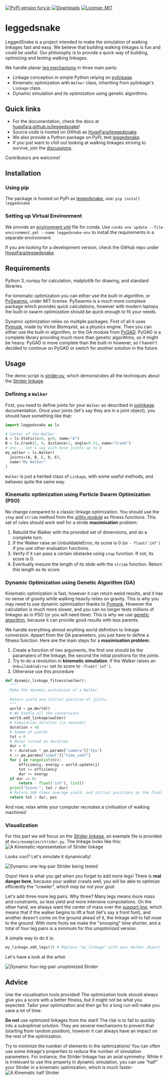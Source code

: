 [![PyPI version fury.io](https://badge.fury.io/py/leggedsnake.svg)](https://pypi.python.org/pypi/leggedsnake/)
[![Downloads](https://static.pepy.tech/personalized-badge/leggedsnake?period=total&units=international_system&left_color=grey&right_color=green&left_text=Downloads/week)](https://pepy.tech/project/leggedsnake)
[![License: MIT](https://img.shields.io/badge/license-MIT-blue.svg )](https://raw.githubusercontent.com/HugoFara/leggedsnake/master/LICENSE.rst)
# leggedsnake
LeggedSnake is a project intended to make the simulation of walking linkages fast and easy. We believe that building walking linkages is fun and could be useful. Our philosophy is to provide a quick way of building, optimizing and testing walking linkages.

We handle planar [leg mechanisms](https://en.wikipedia.org/wiki/Leg_mechanism) in three main parts:
* Linkage conception in simple Python relying on [pylinkage](https://github.com/HugoFara/pylinkage).
* Kinematic optimization with ``Walker`` class, inheriting from pylinkage's ``Linkage`` class.
* Dynamic simulation and its optimization using genetic algorithms.

## Quick links
* For the documentation, check the docs at [hugofara.github.io/leggedsnake](https://hugofara.github.io/leggedsnake/)!
* Source code is hosted on GitHub as [HugoFara/leggedsnake](https://github.com/HugoFara/leggedsnake)
* We also provide a Python package on PyPi, test [leggedsnake](https://pypi.org/project/leggedsnake/).
* If you just want to chill out looking at walking linkages striving to survive, join the [discussions](https://github.com/HugoFara/leggedsnake/discussions).

Contributors are welcome!

## Installation
### Using pip
The package is hosted on PyPi as [leggedsnake](https://pypi.org/project/leggedsnake/), use:
``pip install leggedsnake``

### Setting up Virtual Environment
We provide an [environment.yml](https://github.com/HugoFara/leggedsnake/blob/master/environment.yml) file for conda. Use ``conda env update --file environment.yml --name leggedsnake-env`` to install the requirements in a separate environment. 

If you are looking for a development version, check the GitHub repo under [HugoFara/leggedsnake](https://github.com/HugoFara/leggedsnake). 

## Requirements

Python 3, numpy for calculation, matplotlib for drawing, and standard libraries. 

For kinematic optimization you can either use the built-in algorithm, or [PySwarms](https://pyswarms.readthedocs.io/en/latest/), under MIT license. PySwarms is a much more complexe package which provides quick calculations, however with modern laptops the built-in swarm optimization should be quick enough to fit your needs.

Dynamic optimization relies on multiple packages. First of all it uses [Pymunk](http://www.pymunk.org/en/latest/index.html), made by Victor Blomqvist, as a physics engine. Then you can either use the built-in algorithm, or the GA module from [PyGAD](https://pygad.readthedocs.io/en/latest/). PyGAD is a complete library providing much more than genetic algorithms, so it might be heavy. PyGAD is more complete than the built-in however, so I haven't decided to continue on PyGAD or switch for another solution in the future.

## Usage

The demo script is [strider.py](https://github.com/HugoFara/leggedsnake/blob/master/docs/examples/strider.py), which demonstrates all the techniques about the [Strider linkage](https://www.diywalkers.com/strider-linkage-plans.html).

### Defining a ``Walker``
First, you need to define joints for your ``Walker`` as described in [pylinkage](https://github.com/HugoFara/pylinkage) documentation. Once your joints (let's say they are in a joint object), you should have something like that:
```python
import leggedsnake as ls

# Center of the Walker
A = ls.Static(x=0, y=0, name="A")
B = ls.Crank(1, 0, distance=1, angle=0.31, name="Crank")
# etc... let's say with have joints up to E
my_walker = ls.Walker(
  joints=(A, B, C, D, E),
  name="My Walker"
)
```

``Walker`` is just a herited class of ``Linkage``, with some useful methods, and behaves quite the same way.

### Kinematic optimization using Particle Swarm Optimization (PSO)
No change compared to a classic linkage optimization. You should use the ``step`` and ``stride`` method from the [utility module](https://github.com/HugoFara/leggedsnake/blob/master/leggedsnake/utility.py) as fitness functions. 
This set of rules should work well for a stride **maximisation** problem:
1. Rebuild the Walker with the provided set of dimensions, and do a complete turn.
1. If the Walker raise an UnbuildableError, its score is 0 (or ``- float('inf')`` if you use other evaluation functions.
1. Verify if it can pass a certain obstacke using ``step`` function. If not, its score is 0.
1. Eventually mesure the length of its stide with the ``stride`` function. Return this length as its score.

### Dynamic Optimization using Genetic Algorithm (GA)
Kinematic optimization is fast, however it can return weird results, and it has no sense of gravity while walking heavily relies on gravity. This is why you may need to use dynamic optimization thanks to [Pymunk](http://www.pymunk.org/en/latest/index.html). However the calculation is much more slower, and you can no longer tests millions of linkages as in PSO (or you will need time). This is why we use [genetic algorithm](https://en.wikipedia.org/wiki/Genetic_algorithm), because it can provide good results with less parents.

We handle everything almost evything world definition to linkage conversion. Appart from the GA parameters, you just have to define a fitness function. Here are the main steps for a **maximisation problem**:
1. Create a function of two arguments, the first one should be the paramaters of the linkage, the second the initial positions for the joints.
1. Try to do a revolution in **kinematic simulation**. If the Walker raises an ``UnbuildableError`` set its score to ``-float('inf')``.
1. Otherwise use this procedure 

```python
def dynamic_linkage_fitness(walker):
  """
  Make the dynamic evalutaion of a Walker.
  
  Return yield and initial position of joints.
  """
  world = pe.World()
  # We handle all the conversions
  world.add_linkage(walker)
  # Simulation duration (in seconds)
  duration = 40
  # Somme of yields
  tot = 0
  # Motor turned on duration
  dur = 0
  n = duration * pe.params["camera"]["fps"]
  n /= pe.params["simul"]["time_coef"]
  for j in range(int(n)):
      efficiency, energy = world.update(j)
      tot += efficiency
      dur += energy
  if dur == 0:
      return - float('inf'), list()
  print("Score:", tot / dur)
  # Return 100 times average yield, and initial positions as the final score
  return tot / dur, pos
```

And now, relax while your computer recreates a civilisation of walking machines!

### Visualization
For this part we will focus on the [Strider linkage](https://www.diywalkers.com/strider-linkage-plans.html), an exemple file is provided at ``docs/examples/strider.py``. The linkage looks like this:
![A Kinematic representation of Strider linkage](https://github.com/HugoFara/leggedsnake/raw/master/docs/examples/images/Kinematic%20unoptimized%20Strider.gif)

Looks cool? Let's simulate it dynamically!

![Dynamic one-leg-pair Strider being tested](https://github.com/HugoFara/leggedsnake/raw/master/docs/examples/images/Dynamic%20unoptimized%20one-legged%20Strider.gif)

Oops! Here is what you get when you forget to add more legs! There is **real danger here**, because your walker crawls well, you will be able to optimize efficiently the "crawler", *which may be not your goal*. 

Let's add three more leg pairs. Why three? Many legs means more mass and constraints, so less yield and more intensive computations. On the other hand, we always want the center of mass over the [support line](https://en.wikipedia.org/wiki/Support_polygon), which means that if the walker begins to lift a foot (let's say a front foot), and another doesn't come on the ground ahead of it, the linkage will to fall nose to the ground. With more foots we make the "snooping" time shorter, and a total of four leg pairs is a minimum for this *unoptimized* version. 

A simple way to do it is:
```python
my_linkage.add_legs(3) # Replace "my_linkage" with your Walker object
```
Let's have a look at the artist:

![Dynamic four-leg-pair unoptimized Strider](https://github.com/HugoFara/leggedsnake/raw/master/docs/examples/images/Dynamic%20unoptimized%20strider.gif)

## Advice
Use the vizualisation tools provided! The optimization tools should always give you a score with a better fitness, but it might not be what you expected. Tailor your optimization and *then* go for a long run will make you save a lot of time.

**Do not** use optimized linkages from the start! The risk is to fall to quickly into a suboptimal solution. They are several mechanisms to prevent that (starting from random position), however it can always have an impact on the rest of the optimization.

Try to minimize the number of elements in the optimizations! You can often use some linkage's properties to reduce the number of simulation parameters. For instance, the Strider linkage has an axial symmetry. While it is irrelevant to use this property in dynamic simulation, you can use "half" your Strider in a kinematic optimization, which is much faster:
![A Kinematic half Strider](https://github.com/HugoFara/leggedsnake/raw/master/docs/examples/images/Kinematic%20half-Strider.gif)

